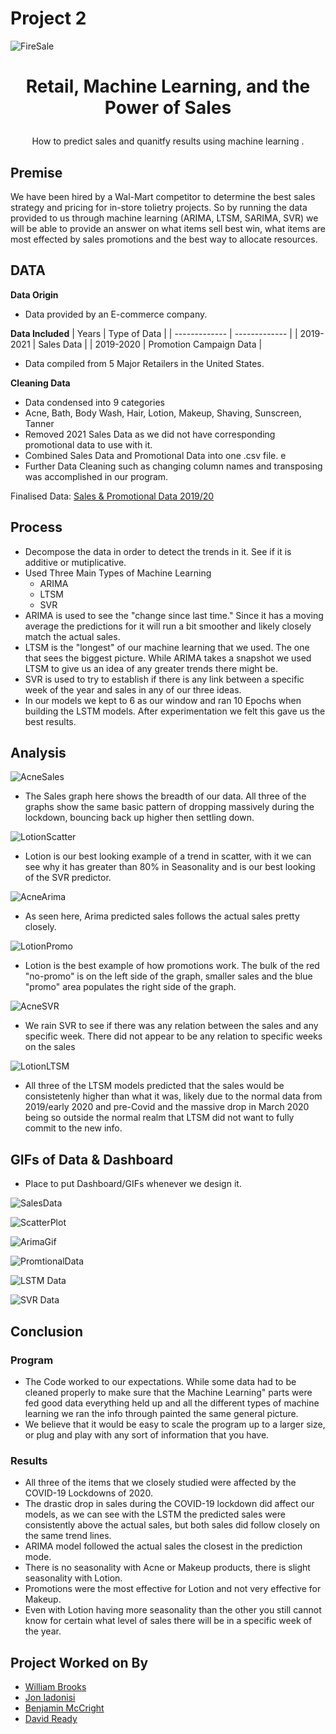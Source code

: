 # Project 2
![FireSale](Images/Tobias_Fire_Sale.JPG)
# <p align="center"> Retail, Machine Learning, and the Power of Sales </p>
  <p align="center"> How to predict sales and quanitfy results using machine learning . </p>

## Premise
We have been hired by a Wal-Mart competitor to determine the best sales strategy and pricing for in-store tolietry projects. So by running the data provided to us through machine learning (ARIMA, LTSM, SARIMA, SVR) we will be able to provide an answer on what items sell best win, what items are most effected by sales promotions and the best way to allocate resources. 

## **DATA**
**Data Origin**
* Data provided by an E-commerce company. 

**Data Included**
| Years  | Type of Data  |
| ------------- | ------------- |
| 2019-2021 |  Sales Data  |
| 2019-2020 | Promotion Campaign Data  | 
  * Data compiled from 5 Major Retailers in the United States.

**Cleaning Data**
 * Data condensed into 9 categories 
  * Acne, Bath, Body Wash, Hair, Lotion, Makeup, Shaving, Sunscreen, Tanner
 * Removed 2021 Sales Data as we did not have corresponding promotional data to use with it.
 * Combined Sales Data and Promotional Data into one .csv file. e
 * Further Data Cleaning such as changing column names and transposing was accomplished in our program.    

Finalised Data: [Sales & Promotional Data 2019/20](Data/sales_promo_data_19_20.csv)

## Process
* Decompose the data in order to detect the trends in it. See if it is additive or mutiplicative. 
* Used Three Main Types of Machine Learning 
  * ARIMA
  * LTSM
  * SVR 
* ARIMA is used to see the "change since last time." Since it has a moving average the predictions for it will run a bit smoother and likely closely match the actual sales. 
* LTSM is the "longest" of our machine learning that we used. The one that sees the biggest picture. While ARIMA takes a snapshot we used LTSM to give us an idea of any greater trends there might be. 
* SVR is used to try to establish if there is any link between a specific week of the year and sales in any of our three ideas. 
* In our models we kept to 6 as our window and ran 10 Epochs when building the LSTM models. After experimentation we felt this gave us the best results.   

## Analysis
![AcneSales](Images/Acne_Sales.png)
* The Sales graph here shows the breadth of our data. All three of the graphs show the same basic pattern of dropping massively during the lockdown, bouncing back up higher then settling down. 

![LotionScatter](Images/Lotion_Scatter&PredictionsFixed.png)

* Lotion is our best looking example of a trend in scatter, with it we can see why it has greater than 80% in Seasonality and is our best looking of the SVR predictor.  

![AcneArima](Images/AcneArima.png) 

* As seen here, Arima predicted sales follows the actual sales pretty closely. 

![LotionPromo](Images/ProvNoLotion.png)

* Lotion is the best example of how promotions work. The bulk of the red "no-promo" is on the left side of the graph, smaller sales and the blue "promo" area populates the right side of the graph.  

![AcneSVR](Images/Acne_SVR.png)

* We rain SVR to see if there was any relation between the sales and any specific week. There did not appear to be any relation to specific weeks on the sales

![LotionLTSM](Images/Lotion_LSTM.png)

* All three of the LTSM models predicted that the sales would be consistetenly higher than what it was, likely due to the normal data from 2019/early 2020 and pre-Covid and the massive drop in March 2020 being so outside the normal realm that LTSM did not want to fully commit to the new info.


## GIFs of Data & Dashboard
* Place to put Dashboard/GIFs whenever we design it. 

![SalesData](Images/SalesGif.gif)

![ScatterPlot](Images/CombinedScatter.gif)

![ArimaGif](Images/ArimaGif.gif)

![PromtionalData](Images/PromoVNo.gif)

![LSTM Data](Images/LSTM.gif)

![SVR Data](SVRGif.gif)


## Conclusion
### Program
* The Code worked to our expectations. While some data had to be cleaned properly to make sure that the Machine Learning" parts were fed good data everything held up and all the different types of machine learning we ran the info through painted the same general picture. 
* We believe that it would be easy to scale the program up to a larger size, or plug and play with any sort of information that you have.  

### Results
* All three of the items that we closely studied were affected by the COVID-19 Lockdowns of 2020. 
* The drastic drop in sales during the COVID-19 lockdown did affect our models, as we can see with the LSTM the predicted sales were consistently above the actual sales, but both sales did follow closely on the same trend lines. 
* ARIMA model followed the actual sales the closest in the prediction mode. 
* There is no seasonality with Acne or Makeup products, there is slight seasonality with Lotion.
* Promotions were the most effective for Lotion and not very effective  for Makeup. 
* Even with Lotion having more seasonality than the other you still cannot know for certain what level of sales there will be in a specific week of the year.  


## Project Worked on By
* [William Brooks](https://github.com/Wil-bro0824)
* [Jon Iadonisi](https://github.com/Jfrog242)
* [Benjamin McCright](https://github.com/BenMcCright)
* [David Ready](https://github.com/CrusadingGroundhog)
